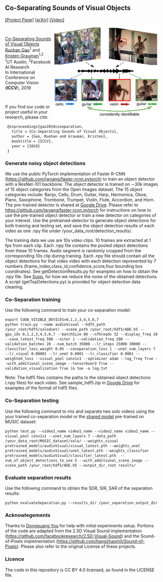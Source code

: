 ## Co-Separating Sounds of Visual Objects
[[Project Page]](http://vision.cs.utexas.edu/projects/coseparation/)    [[arXiv]](https://arxiv.org/abs/1904.07750) [[Video]](https://www.youtube.com/watch?v=Tdm5K65WL2I) <br/>

<img src='co_separation.png' align="right" width=350>

<br/>

[Co-Separating Sounds of Visual Objects](https://arxiv.org/abs/1904.07750)  
 [Ruohan Gao](https://www.cs.utexas.edu/~rhgao/)<sup>1</sup> and [Kristen Grauman](http://www.cs.utexas.edu/~grauman/)<sup>1,2</sup> <br/>
 <sup>1</sup>UT Austin, <sup>2</sup>Facebook AI Research  
 In International Conference on Computer Vision (**ICCV**), 2019  
 
<br/>

If you find our code or project useful in your research, please cite:

     @inproceedings{gao2019coseparation,
       title = {Co-Separating Sounds of Visual Objects},
       author = {Gao, Ruohan and Grauman, Kristen},
       booktitle = {ICCV},
       year = {2019}
     }

### Generate noisy object detections
We use the public PyTorch implementation of Faster R-CNN (https://github.com/jwyang/faster-rcnn.pytorch) to train an object detector with a ResNet-101 backbone. The object detector is trained on ∼30k images of 15 object categories from the Open Images dataset. The 15 object categories include: Banjo, Cello, Drum, Guitar, Harp, Harmonica, Oboe, Piano, Saxophone, Trombone, Trumpet, Violin, Flute, Accordion, and Horn. The pre-trained detector is shared at [Google Drive](https://drive.google.com/drive/folders/1K9DdSu7fK0rVmVbdvTgulOwDQHzxbBsK?usp=sharing). Please refer to https://github.com/jwyang/faster-rcnn.pytorch for instructions on how to use the pre-trained object detector or train a new detector on categories of your interest. Use the pretrained-detector to generate object detections for both training and testing set, and save the object detection results of each video as one .npy file under /your_data_root/detection_results/. 

The training data we use are 10s video clips. 10 frames are extracted at 1 fps from each clip. Each .npy file contains the pooled object detections from these 10 frames. Audio segment is randomly cropped from the corresponding 10s clip during training. Each .npy file should contain all the object detections for that video video with each detection represented by 7 numbers (frame_index,class_id,confidence_score,four bounding box coordinates). See getDetectionResults.py for examples on how to obtain the .npy file. See [Supp.](http://vision.cs.utexas.edu/projects/coseparation/coseparation-iccv2019-supp.pdf) for how we reduce the noise of the obtained detections. A script (getTopDetections.py) is provided for object detection data cleaning.

### Co-Separation training
Use the following command to train your co-separation model:
```
export CUDA_VISIBLE_DEVICES=0,1,2,3,4,5,6,7
python train.py --name audioVisual --hdf5_path /your_root/hdf5/soloduet/ --scene_path /your_root/hdf5/ADE.h5 --gpu_ids 0,1,2,3,4,5,6,7 --batchSize 80 --nThreads 32 --display_freq 10 --save_latest_freq 500 --niter 1 --validation_freq 200 --validation_batches 20 --num_batch 35000 --lr_steps 15000 30000 --classifier_loss_weight 0.05 --coseparation_loss 1 --unet_num_layers 7 --lr_visual 0.00001 --lr_unet 0.0001 --lr_classifier 0.0001 --weighted_loss --visual_pool conv1x1 --optimizer adam --log_freq True --with_additional_scene_image --tensorboard True --validation_visualization True |& tee -a log.txt
```
Note: The hdf5 files contains the paths to the obtained object detections (.npy files) for each video. See sample_hdf5.zip in [Google Drive](https://drive.google.com/drive/folders/1K9DdSu7fK0rVmVbdvTgulOwDQHzxbBsK?usp=sharing) for examples of the format of hdf5 files.

### Co-Separation testing
Use the following command to mix and separate two solo videos using the your trained co-separation model or the [shared model](https://drive.google.com/drive/folders/1K9DdSu7fK0rVmVbdvTgulOwDQHzxbBsK?usp=sharing) pre-trained on MUSIC dataset:
```
python test.py --video1_name video1_name --video2_name video2_name --visual_pool conv1x1 --unet_num_layers 7 --data_path /your_data_root/MUSIC_dataset/solo/ --weights_visual pretrained_models/audioVisual/visual_latest.pth --weights_unet pretrained_models/audioVisual/unet_latest.pth --weights_classifier pretrained_models/audioVisual/classifier_latest.pth  --num_of_object_detections_to_use 5 --with_additional_scene_image --scene_path /your_root/hdf5/ADE.h5 --output_dir_root results/
```

### Evaluate separation results
Use the following command to obtain the SDR, SIR, SAR of the separation results:
```
python evaluateSeparation.py --results_dir /your_separation_output_dir
```

### Acknowlegements
Thanks to [Dongguang You](https://github.com/dgynick) for help with initial experiments setup. Portions of the code are adapted from the 2.5D Visual Sound implementation (https://github.com/facebookresearch/2.5D-Visual-Sound) and the Sound-of-Pixels implementation (https://github.com/hangzhaomit/Sound-of-Pixels). Please also refer to the original License of these projects.


### Licence
The code in this repository is CC BY 4.0 licensed, as found in the LICENSE file.
